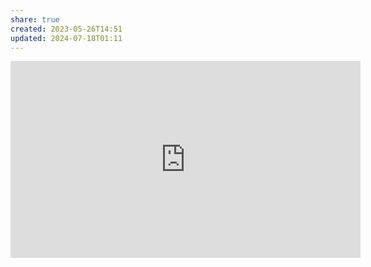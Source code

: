 ```yaml
---
share: true
created: 2023-05-26T14:51
updated: 2024-07-18T01:11
---
```

<iframe width="560" height="315" src="https://www.youtube.com/embed/9zVOz0VwAy0" title="YouTube video player" frameborder="0" allow="accelerometer; autoplay; clipboard-write; encrypted-media; gyroscope; picture-in-picture; web-share" allowfullscreen></iframe>
